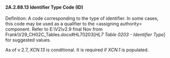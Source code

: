 #### 2A.2.88.13 Identifier Type Code (ID)

Definition: A code corresponding to the type of identifier. In some cases, this code may be used as a qualifier to the &lt;assigning authority> component. Refer to E:\\V2\\v2.9 final Nov from Frank\\V29_CH02C_Tables.docx#HL70203[_HL7 Table 0203 - Identifier Type_] for suggested values.

As of v 2.7, _XCN.13_ is conditional. It is required if _XCN.1_ is populated.
